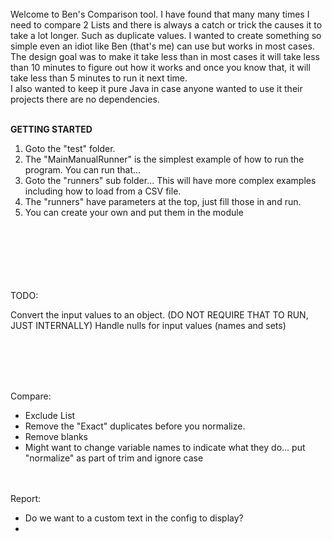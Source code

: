 
<br><br><br>
Welcome to Ben's Comparison tool.
I have found that many many times I need to compare 2 Lists and there is always a catch or trick the causes it to take 
a lot longer. Such as duplicate values.
I wanted to create something so simple even an idiot like Ben (that's me) can use but works in most cases. 
<br>
The design goal was to make it take less than in most cases it will take less than 10 minutes to figure out how
it works and once you know that, it will take less than 5 minutes to run it next time.
<br>
I also wanted to keep it pure Java in case anyone wanted to use it their projects there are no dependencies.
<br>
<br>

<b>GETTING STARTED</b><br>
1. Goto the "test" folder.
2. The "MainManualRunner" is the simplest example of how to run the program. You can run that...
3. Goto the "runners" sub folder... This will have more complex examples including how to load from a CSV file.
4. The "runners" have parameters at the top, just fill those in and run.
5. You can create your own and put them in the module




<br><br><br><br><br><br>
TODO:

Convert the input values to an object. (DO NOT REQUIRE THAT TO RUN, JUST INTERNALLY)
Handle nulls for input values (names and sets)

<br><br>


<br><br>
Compare:
* Exclude List
* Remove the "Exact" duplicates before you normalize.
* Remove blanks
* Might want to change variable names to indicate what they do... put "normalize" as part of trim and ignore case


<br><br>
Report:
* Do we want to a custom text in the config to display?
* 
